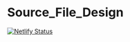 # Source_File_Design
[![Netlify Status](https://api.netlify.com/api/v1/badges/99bac9fa-ab6c-447c-93e3-64685be28e9c/deploy-status)](https://app.netlify.com/sites/silly-heyrovsky-21dae5/deploys)
